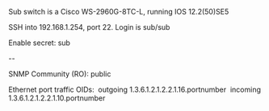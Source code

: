 Sub switch is a Cisco WS-2960G-8TC-L, running IOS 12.2(50)SE5

SSH into 192.168.1.254, port 22. Login is sub/sub

Enable secret: sub

--

SNMP Community (RO): public

Ethernet port traffic OIDs:
&nbsp;outgoing 1.3.6.1.2.1.2.2.1.16.portnumber
&nbsp;incoming 1.3.6.1.2.1.2.2.1.10.portnumber